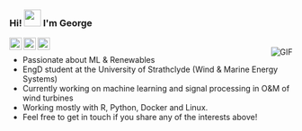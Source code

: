 ### Hi! <img src="https://raw.githubusercontent.com/iampavangandhi/iampavangandhi/master/gifs/Hi.gif" width="30px"> I'm George

<a href="https://twitter.com/gkampolis">
  <img align="left" alt="George's Twitter" width="22px" src="https://cdn.jsdelivr.net/npm/simple-icons@v3/icons/twitter.svg" />
</a>
<a href="https://www.linkedin.com/in/gkampolis/">
  <img align="left" alt="George's LinkedIn" width="22px" src="https://cdn.jsdelivr.net/npm/simple-icons@v3/icons/linkedin.svg" />
</a>
<a href="https://github.com/gkampolis">
  <img align="left" alt="George's GitHub" width="22px" src="https://cdn.jsdelivr.net/npm/simple-icons@v3/icons/github.svg" />
</a>
<br />
<img align="right" alt="GIF" src="https://media.giphy.com/media/13HgwGsXF0aiGY/giphy.gif" />

- Passionate about ML & Renewables
- EngD student at the University of Strathclyde (Wind & Marine Energy Systems)
- Currently working on machine learning and signal processing in O&M of wind turbines
- Working mostly with R, Python, Docker and Linux. 
 - Feel free to get in touch if you share any of the interests above!


<!--
### Hi there 👋
**gkampolis/gkampolis** is a ✨ _special_ ✨ repository because its `README.md` (this file) appears on your GitHub profile.

Here are some ideas to get you started:

- 🔭 I’m currently working on ...
- 🌱 I’m currently learning ...
- 👯 I’m looking to collaborate on ...
- 🤔 I’m looking for help with ...
- 💬 Ask me about ...
- 📫 How to reach me: ...
- 😄 Pronouns: ...
- ⚡ Fun fact: ...
-->
